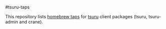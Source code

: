 #tsuru-taps

This repository lists [homebrew
taps](https://github.com/mxcl/homebrew/wiki/Homebrew-0.9) for
[tsuru](https://github.com/globocom/tsuru) client packages (tsuru, tsuru-admin
and crane).
